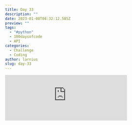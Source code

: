 ```yaml
---
title: Day 33
description: ""
date: 2023-01-08T08:32:12.585Z
preview: ""
tags:
  - "#python"
  - 100daysofcode
  - API
categories:
  - Challenge
  - Coding
author: larnius
slug: day-33
---
```

<iframe src="https://mastodontech.de/@larnius/109655470307877290/embed" class="mastodon-embed" style="max-width: 100%; border: 0" width="400" allowfullscreen="allowfullscreen"></iframe><script src="https://mastodontech.de/embed.js" async="async"></script>